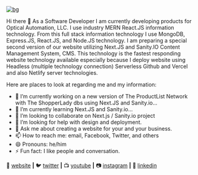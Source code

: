 [![bg][banner]][website]

[banner]: https://raw.githubusercontent.com/javakian/javakian/master/1.png

Hi there 👋 As a Software Developer I am currently developing products for Optical Automation, LLC. I use industry MERN React.JS information technology. From this full stack information technology I use MongoDB, Express.JS, React.JS, and Node.JS technology. I am preparing a special second version of our website utilizing Next.JS and Sanity.IO Content Management System, CMS. This technology is the fastest responding website technology available especially because I deploy website using Headless (multiple technology connection) Serverless Github and Vercel and also Netlify server technologies.

Here are places to look at regarding me and my information:

- 🔭 I’m currently working on a new version of The ProductList Network with The ShopperLady dbs using Next.JS and Sanity.io...
- 🌱 I’m currently learning Next.JS and Sanity.io...
- 👯 I’m looking to collaborate on Next.js / Sanity.io project
- 🤔 I’m looking for help with design and deployment.
- 💬 Ask me about creating a website for your and your business.
- 📫 How to reach me: email, Facebook, Twitter, and others
- 😄 Pronouns: he/him
- ⚡ Fun fact: I like people and conversation.

🏡 [website][website] **|** 
🐦 [twitter][twitter] **|** 
📺 [youtube][youtube] **|** 
📷 [instagram][instagram] **|** 
👔 [linkedin][linkedin]


[react]: http://reactjs.org
[firebase]: https://firebase.google.com
[styled]: https://styled-components.com
[jamstack]: https://jamstack.org
[next]: https://nextjs.org
[typescript]: https://www.typescriptlang.org
[website]: http://www.jamesavakian.com
[twitter]: https://twitter.com/javakian
[youtube]: https://www.youtube.com/channel/UCJ4W2V7CUMbj6jC_Qt0a2Ug
[instagram]: https://www.instagram.com/jamesavakian/
[linkedin]: https://www.linkedin.com/in/james-l-avakian-13500713/

